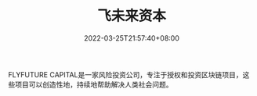 ﻿---
weight: 
title: "飞未来资本"
description: "FLYFUTURE CAPITAL是一家风险投资公司，专注于授权和投资区块链项目，这些项目可以创造性地，持续地帮助解决人类社会问题"
date: 2022-03-25T21:57:40+08:00
lastmod: 2022-03-25T16:45:40+08:00
draft: false
authors: ["Metabd"]
featuredImage: "feiweilaiziben.png"
link: ""
tags: ["投资机构","飞未来资本"]
categories: ["navigation"]
navigation: ["投资机构"]
lightgallery: true
toc: true
pinned: false
recommend: false
recommend1: false
---
FLYFUTURE CAPITAL是一家风险投资公司，专注于授权和投资区块链项目，这些项目可以创造性地，持续地帮助解决人类社会问题。
